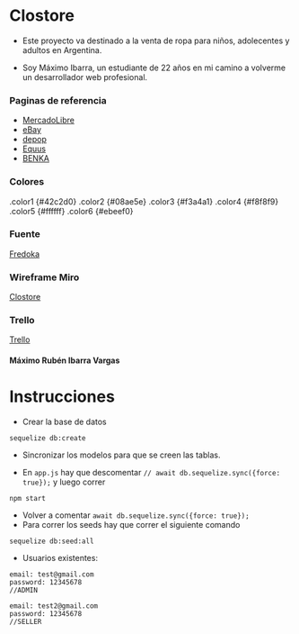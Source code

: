 # Clostore

- Este proyecto va destinado a la venta de ropa para niños, adolecentes y adultos en Argentina.

- Soy Máximo Ibarra, un estudiante de 22 años en mi camino a volverme un desarrollador web profesional.

### Paginas de referencia

- [MercadoLibre](https://www.mercadolibre.com.ar/)
- [eBay](https://www.ebay.com/)
- [depop](https://www.depop.com/)
- [Equus](https://www.equus.com.ar/)
- [BENKA](https://www.benka.com.ar/)

### Colores

.color1 {#42c2d0}
.color2 {#08ae5e}
.color3 {#f3a4a1}
.color4 {#f8f8f9}
.color5 {#ffffff}
.color6 {#ebeef0}

### Fuente

[Fredoka](https://fonts.google.com/specimen/Fredoka)

### Wireframe Miro

[Clostore](https://miro.com/app/board/uXjVLJPWL2s=/?share_link_id=406764577758)

### Trello

[Trello](https://trello.com/b/emik3fvF/dpfsmaximoibarra)

#### Máximo Rubén Ibarra Vargas

# Instrucciones

- Crear la base de datos

```
sequelize db:create
```

- Sincronizar los modelos para que se creen las tablas.

- En `app.js` hay que descomentar `// await db.sequelize.sync({force: true});` y luego correr

```
npm start
```

- Volver a comentar `await db.sequelize.sync({force: true});`
- Para correr los seeds hay que correr el siguiente comando

```
sequelize db:seed:all
```

- Usuarios existentes:

```
email: test@gmail.com
password: 12345678
//ADMIN
```

```
email: test2@gmail.com
password: 12345678
//SELLER
```
